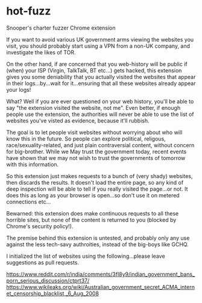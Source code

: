 # hot-fuzz
Snooper's charter fuzzer Chrome extension 

If you want to avoid various UK government arms viewing the websites you visit, you should probably start using a VPN from a non-UK company, and investigate the likes of TOR.

On the other hand, if are concerned that you web-history will be public if (when) your ISP (Virgin, TalkTalk, BT etc...) gets hacked, this extension gives you some deniability that you actually visited the websites that appear in their logs...by...wait for it...ensuring that all these websites already appear your logs!

What? Well if you are ever questioned on your web history, you'll be able to say "the extension visited the website, not me". Even better, if enough people use the extension, the authorities will never be able to use the list of websites you've visted as evidence, because it'll rubbish.

The goal is to let people visit websites without worrying about who will know this in the future. So people can explore political, religous, race/sexuality-related, and just plain contraversial content, without concern for big-brother. While we May trust the government today, recent events have shown that we may not wish to trust the governments of tomorrow with this information.

So this extension just makes requests to a bunch of (very shady) websites, then discards the results. It doesn't load the entire page, so any kind of deep inspection will be able to tell if you really visited the page...or not. It does this as long as your browser is open...so don't use it on metered connections etc...

Bewarned: this extension does make continuous requests to all these horrible sites, but none of the content is returned to you (blocked by Chrome's security policy!).

The premise behind this extension is untested, and probably only any use against the less tech-savy authroities, instead of the big-boys like GCHQ.

I initialized the list of websites using the following...please leave suggestions as pull requests.

https://www.reddit.com/r/india/comments/3fl8y9/indian_government_bans_porn_serious_discussion/ctprt37/
https://www.wikileaks.org/wiki/Australian_government_secret_ACMA_internet_censorship_blacklist,_6_Aug_2008

